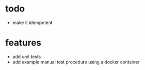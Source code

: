# todo

- make it idempotent

# features

<!-- - add yaml config file for install options using default config
  - have sections with OS-specific options -->
<!-- - argparse -->
<!-- - add rc-custom -->
<!-- - install packages -->
<!-- - gitconfig -->
<!-- - copy config files to host machine (nethackrc, vimrc, etc) -->
<!-- - install vim plugins with vundle -->
<!-- - create ssh key -->
<!-- - enable sshd -->
<!-- - show todo list of manual steps -->
<!-- - macos
  - install brew and then use it to install apps -->
- add unit tests
- add example manual test procedure using a docker container
